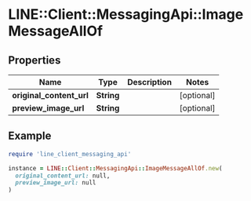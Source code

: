 # LINE::Client::MessagingApi::ImageMessageAllOf

## Properties

| Name | Type | Description | Notes |
| ---- | ---- | ----------- | ----- |
| **original_content_url** | **String** |  | [optional] |
| **preview_image_url** | **String** |  | [optional] |

## Example

```ruby
require 'line_client_messaging_api'

instance = LINE::Client::MessagingApi::ImageMessageAllOf.new(
  original_content_url: null,
  preview_image_url: null
)
```

